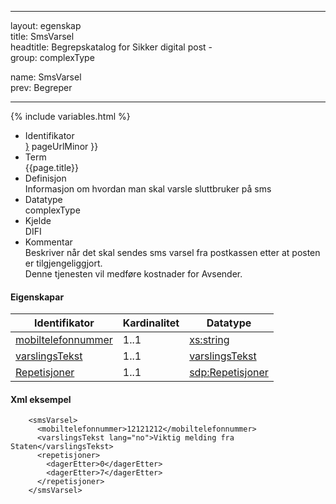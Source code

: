 -----

layout: egenskap  
title: SmsVarsel  
headtitle: Begrepskatalog for Sikker digital post -  
group: complexType

name: SmsVarsel  
prev: Begreper

-----

{% include variables.html %}

  - Identifikator  
    <span style="{ pageUrlMinor ;">[}]({{)</span> pageUrlMinor }}
  - Term  
    {{page.title}}
  - Definisjon  
    Informasjon om hvordan man skal varsle sluttbruker på sms
  - Datatype  
    complexType
  - Kjelde  
    DIFI
  - Kommentar  
    Beskriver når det skal sendes sms varsel fra postkassen etter at
    posten er tilgjengeliggjort.  
    Denne tjenesten vil medføre kostnader for Avsender.

#### Eigenskapar

| Identifikator                                    | Kardinalitet | Datatype                                              |
| ------------------------------------------------ | ------------ | ----------------------------------------------------- |
| [mobiltelefonnummer](/Felles/mobiltelefonnummer) | 1..1         | [xs:string](http://www.w3.org/TR/xmlschema-2/#string) |
| [varslingsTekst](/Felles/varslingsTekst)         | 1..1         | [varslingsTekst](/Felles/varslingsTekst)              |
| [Repetisjoner](Repetisjoner)                     | 1..1         | [sdp:Repetisjoner](Repetisjoner)                      |

#### Xml eksempel

``` brush: xml; toolbar: false
    <smsVarsel>
      <mobiltelefonnummer>12121212</mobiltelefonnummer>
      <varslingsTekst lang="no">Viktig melding fra Staten</varslingsTekst>
      <repetisjoner>
        <dagerEtter>0</dagerEtter>
        <dagerEtter>7</dagerEtter>
      </repetisjoner>
    </smsVarsel>

 
```
